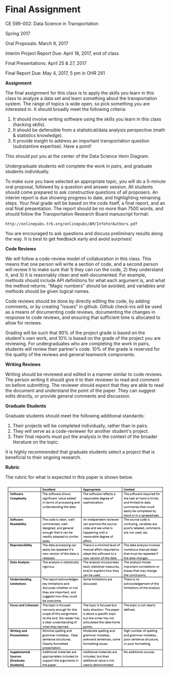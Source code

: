 # Final Assignment

CE 599-002: Data Science in Transportation

Spring 2017

Oral Proposals:  March 9, 2017

Interim Project Report Due: April 18, 2017, end of class

Final Presentations: April 25 & 27, 2017

Final Report Due: May 4, 2017, 5 pm in OHR 261

**Assignment**

The final assignment for this class is to apply the skills you learn in this class to analyze a data set and learn something about the transportation system.  The range of topics is wide open, so pick something you are interested in.  It should broadly meet the following criteria: 

1. It should involve writing software using the skills you learn in this class (hacking skills). 
2. It should be defensible from a statistical/data analysis perspective (math & statistics knowledge). 
3. It provide insight to address an important transportation question (substantive expertise). Have a point!

This should put you at the center of the Data Science Venn Diagram.  

Undergraduate students will complete the work in pairs, and graduate students individually.  

To make sure you have selected an appropriate topic, you will do a 5-minute oral proposal, followed by a question and answer session.  All students should come prepared to ask constructive questions of all proposers.  An interim report is due showing progress to date, and highlighting remaining steps.  Your final grade will be based on the code itself, a final report, and an oral final presentation.  The report should be no more than 7500 words, and should follow the Transportation Research Board manuscript format: 

	http://onlinepubs.trb.org/onlinepubs/AM/InfoForAuthors.pdf 

You are encouraged to ask questions and discuss preliminary results along the way.  It is best to get feedback early and avoid surprises!   

**Code Reviews**

We will follow a code-review model of collaboration in this class.  This means that one person will write a section of code, and a second person will review it to make sure that 1) they can run the code, 2) they understand it, and 3) it is reasonably clean and well-documented.  For example, methods should include API definitions for what each argument is, and what the method returns.  "Magic numbers" should be avoided, and variables and methods should be given logical names.  

Code reviews should be done by directly editing the code, by adding comments, or by creating "issues" in github.  Github check-ins will be used as a means of documenting code reviews, documenting the changes in response to code reviews, and ensuring that sufficient time is allocated to allow for reviews.  

Grading will be such that 90% of the project grade is based on the student's own work, and 10% is based on the grade of the project you are reviewing.  For undergraduates who are completing the work in pairs, students will review their partner's code.  10% of the grade is reserved for the quality of the reviews and general teamwork components.  

**Writing Reviews**

Writing should be reviewed and edited in a manner similar to code reviews. The person writing it should give it to their reviewer to read and comment on before submitting.  The reviewer should expect that they are able to read the document and understand the point of the paper.  They can suggest edits directly, or provide general comments and discussion. 

**Graduate Students**

Graduate students should meet the following additional standards: 

1. Their projects will be completed individually, rather than in pairs. 
2. They will serve as a code-reviewer for another student's project.
3. Their final reports must put the analysis in the context of the broader literature on the topic.  

It is highly recommended that graduate students select a project that is beneficial to their ongoing research.   

**Rubric**

The rubric for what is expected in this paper is shown below.  

![Rubric](/images/Final-rubric.png)
